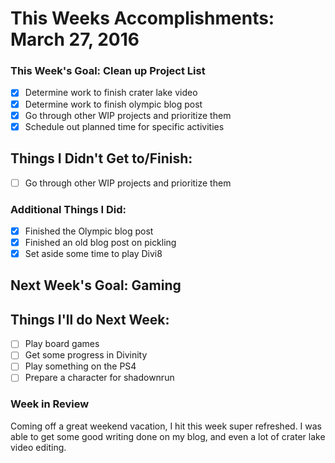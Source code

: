 # This Weeks Accomplishments: March 27, 2016

### This Week's Goal: Clean up Project List
- [X] Determine work to finish crater lake video
- [X] Determine work to finish olympic blog post
- [X] Go through other WIP projects and prioritize them
- [X] Schedule out planned time for specific activities

## Things I Didn't Get to/Finish:
- [ ] Go through other WIP projects and prioritize them

### Additional Things I Did:
- [X] Finished the Olympic blog post
- [X] Finished an old blog post on pickling
- [X] Set aside some time to play Divi8

## Next Week's Goal:  Gaming

## Things I'll do Next Week:
- [ ] Play board games
- [ ] Get some progress in Divinity
- [ ] Play something on the PS4
- [ ] Prepare a character for shadownrun

### Week in Review
Coming off a great weekend vacation, I hit this week super refreshed. I was able
to get some good writing done on my blog, and even a lot of crater lake video editing.
